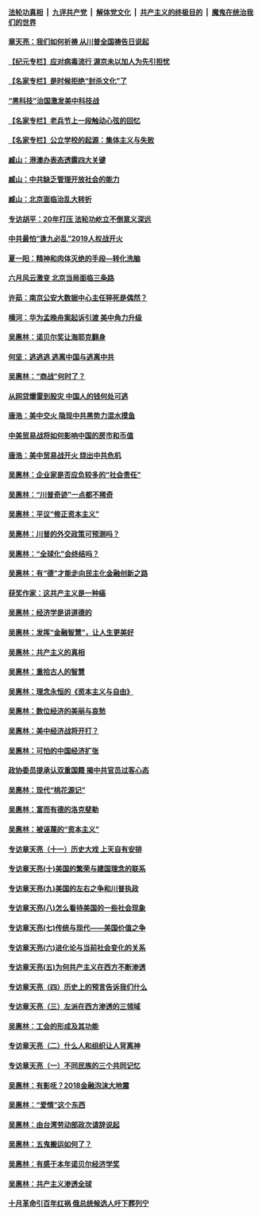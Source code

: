 

####  [法轮功真相](../../../../basic/blob/master/README.md?t=07050331) &nbsp;|&nbsp; [九评共产党](../../../../9ping.md/blob/master/README.md?t=07050331) &nbsp;|&nbsp; [解体党文化](../../../../jtdwh.md/blob/master/README.md?t=07050331)  &nbsp;|&nbsp; [共产主义的终极目的](../../../../gczydzjmd.md/blob/master/README.md?t=07050331) &nbsp;|&nbsp; [魔鬼在统治我们的世界](../../../../mgztzwmdsj.md/blob/master/README.md?t=07050331) 

#### [章天亮：我们如何祈祷 从川普全国祷告日说起](../pages/nsc423/n11944627.md?t=07050331) 

#### [【纪元专栏】应对病毒流行 渥京未以加人为先引担忧](../pages/nsc423/n11875714.md?t=07050331) 

#### [【名家专栏】是时候拒绝“封杀文化”了](../pages/nsc423/n11814093.md?t=07050331) 

#### [“黑科技”治国激发美中科技战](../pages/nsc423/n11638056.md?t=07050331) 

#### [【名家专栏】老兵节上一段触动心弦的回忆](../pages/nsc423/n11646016.md?t=07050331) 

#### [【名家专栏】公立学校的起源：集体主义与失败](../pages/nsc423/n11601833.md?t=07050331) 

#### [臧山：港澳办表态透露四大关键](../pages/nsc423/n11421628.md?t=07050331) 

#### [臧山：中共缺乏管理开放社会的能力](../pages/nsc423/n11407457.md?t=07050331) 

#### [臧山：北京面临治乱大转折](../pages/nsc423/n11406895.md?t=07050331) 

#### [专访胡平：20年打压 法轮功屹立不倒意义深远](../pages/nsc423/n11398800.md?t=07050331) 

#### [中共最怕“逢九必乱”2019人权战开火](../pages/nsc423/n11385248.md?t=07050331) 

#### [夏一阳：精神和肉体灭绝的手段—转化洗脑](../pages/nsc423/n11368250.md?t=07050331) 

#### [六月风云激变 北京当局面临三条路](../pages/nsc423/n11313668.md?t=07050331) 

#### [许茹：南京公安大数据中心主任猝死是偶然？](../pages/nsc423/n11064744.md?t=07050331) 

#### [横河：华为孟晚舟案起诉引渡 美中角力升级](../pages/nsc423/n11027230.md?t=07050331) 

#### [吴惠林：诺贝尔奖让海耶克翻身](../pages/nsc423/n10890049.md?t=07050331) 

#### [何坚：逃逃逃 逃离中国与逃离中共](../pages/nsc423/n10592891.md?t=07050331) 

#### [吴惠林：“商战”何时了？](../pages/nsc423/n10573558.md?t=07050331) 

#### [从网贷爆雷到股灾 中国人的钱何处可逃](../pages/nsc423/n10572800.md?t=07050331) 

#### [唐浩：美中交火 隐现中共黑势力混水摸鱼](../pages/nsc423/n10544040.md?t=07050331) 

#### [中美贸易战将如何影响中国的房市和币值](../pages/nsc423/n10543697.md?t=07050331) 

#### [唐浩：美中贸易战开火 烧出中共危机](../pages/nsc423/n10540126.md?t=07050331) 

#### [吴惠林：企业家是否应负较多的“社会责任”](../pages/nsc423/n10535022.md?t=07050331) 

#### [吴惠林：“川普奇迹”一点都不稀奇](../pages/nsc423/n10512808.md?t=07050331) 

#### [吴惠林：平议“修正资本主义”](../pages/nsc423/n10495724.md?t=07050331) 

#### [吴惠林：川普的外交政策可预测吗？](../pages/nsc423/n10462387.md?t=07050331) 

#### [吴惠林：“全球化”会终结吗？](../pages/nsc423/n10452838.md?t=07050331) 

#### [吴惠林：有“德”才能走向民主化金融创新之路](../pages/nsc423/n10432292.md?t=07050331) 

#### [获奖作家：这共产主义是一种癌](../pages/nsc423/n10431541.md?t=07050331) 

#### [吴惠林：经济学是讲道德的](../pages/nsc423/n10398014.md?t=07050331) 

#### [吴惠林：发挥“金融智慧”，让人生更美好](../pages/nsc423/n10375019.md?t=07050331) 

#### [吴惠林：共产主义的真相](../pages/nsc423/n10351394.md?t=07050331) 

#### [吴惠林：重拾古人的智慧](../pages/nsc423/n10337691.md?t=07050331) 

#### [吴惠林：理念永恒的《资本主义与自由》](../pages/nsc423/n10316274.md?t=07050331) 

#### [吴惠林：数位经济的美丽与哀愁](../pages/nsc423/n10292946.md?t=07050331) 

#### [吴惠林：美中经济战将开打？](../pages/nsc423/n10258825.md?t=07050331) 

#### [吴惠林：可怕的中国经济扩张](../pages/nsc423/n10219147.md?t=07050331) 

#### [政协委员提承认双重国籍 揭中共官员过客心态](../pages/nsc423/n10208809.md?t=07050331) 

#### [吴惠林：现代“桃花源记”](../pages/nsc423/n10185234.md?t=07050331) 

#### [吴惠林：富而有德的洛克斐勒](../pages/nsc423/n10142264.md?t=07050331) 

#### [吴惠林：被诬蔑的“资本主义”](../pages/nsc423/n10124816.md?t=07050331) 

#### [专访章天亮（十一）历史大戏 上天自有安排](../pages/nsc423/n10094905.md?t=07050331) 

#### [专访章天亮(十)美国的繁荣与建国理念的联系](../pages/nsc423/n10094899.md?t=07050331) 

#### [专访章天亮(九)美国的左右之争和川普执政](../pages/nsc423/n10094889.md?t=07050331) 

#### [专访章天亮(八)怎么看待美国的一些社会现象](../pages/nsc423/n10094857.md?t=07050331) 

#### [专访章天亮(七)传统与现代——美国价值之争](../pages/nsc423/n10093140.md?t=07050331) 

#### [专访章天亮(六)进化论与当前社会变化的关系](../pages/nsc423/n10092036.md?t=07050331) 

#### [专访章天亮(五)为何共产主义在西方不断渗透](../pages/nsc423/n10083620.md?t=07050331) 

#### [专访章天亮（四）历史上的预言告诉我们什么](../pages/nsc423/n10083606.md?t=07050331) 

#### [专访章天亮（三）左派在西方渗透的三领域](../pages/nsc423/n10081115.md?t=07050331) 

#### [吴惠林：工会的形成及其功能](../pages/nsc423/n10080633.md?t=07050331) 

#### [专访章天亮（二）什么人和组织让人背离神](../pages/nsc423/n10076637.md?t=07050331) 

#### [专访章天亮（一）不同民族的三个共同记忆](../pages/nsc423/n10074188.md?t=07050331) 

#### [吴惠林：有影呒？2018金融泡沫大地震](../pages/nsc423/n10040534.md?t=07050331) 

#### [吴惠林：“爱情”这个东西](../pages/nsc423/n10019423.md?t=07050331) 

#### [吴惠林：由台湾劳动部政次请辞说起](../pages/nsc423/n9979679.md?t=07050331) 

#### [吴惠林：五鬼搬运如何了？](../pages/nsc423/n9925338.md?t=07050331) 

#### [吴惠林：有感于本年诺贝尔经济学奖](../pages/nsc423/n9871883.md?t=07050331) 

#### [吴惠林：共产主义渗透全球](../pages/nsc423/n9812748.md?t=07050331) 

#### [十月革命引百年红祸 俄总统候选人吁下葬列宁](../pages/nsc423/n9810182.md?t=07050331) 

